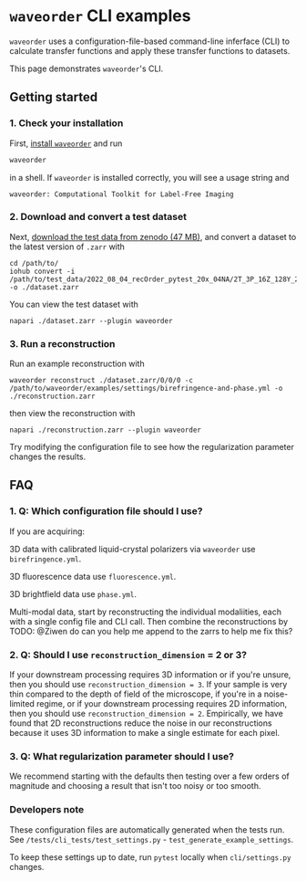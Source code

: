 # `waveorder` CLI examples

`waveorder` uses a configuration-file-based command-line inferface (CLI) to
calculate transfer functions and apply these transfer functions to datasets.

This page demonstrates `waveorder`'s CLI.

## Getting started

### 1. Check your installation
First, [install `waveorder`](../docs/software-installation-guide.md) and run
```bash
waveorder
```
in a shell. If `waveorder` is installed correctly, you will see a usage string and
```
waveorder: Computational Toolkit for Label-Free Imaging
```

### 2. Download and convert a test dataset
Next, [download the test data from zenodo (47 MB)](https://zenodo.org/record/6983916/files/recOrder_test_data.zip?download=1), and convert a dataset to the latest version of `.zarr` with
```
cd /path/to/
iohub convert -i /path/to/test_data/2022_08_04_recOrder_pytest_20x_04NA/2T_3P_16Z_128Y_256X_Kazansky_1/
-o ./dataset.zarr
```

You can view the test dataset with
```
napari ./dataset.zarr --plugin waveorder
```

### 3. Run a reconstruction
Run an example reconstruction with
```
waveorder reconstruct ./dataset.zarr/0/0/0 -c /path/to/waveorder/examples/settings/birefringence-and-phase.yml -o ./reconstruction.zarr
```
then view the reconstruction with
```
napari ./reconstruction.zarr --plugin waveorder
```

Try modifying the configuration file to see how the regularization parameter changes the results.

## FAQ
### 1. Q: Which configuration file should I use?

If you are acquiring:

3D data with calibrated liquid-crystal polarizers via `waveorder` use `birefringence.yml`.

3D fluorescence data use `fluorescence.yml`.

3D brightfield data use `phase.yml`.

Multi-modal data, start by reconstructing the individual modaliities, each with a single config file and CLI call.
Then combine the reconstructions by TODO: @Ziwen do can you help me append to the zarrs to help me fix this?

### 2. Q: Should I use `reconstruction_dimension` = 2 or 3?

If your downstream processing requires 3D information or if you're unsure, then you should use `reconstruction_dimension = 3`. If your sample is very thin compared to the depth of field of the microscope, if you're in a noise-limited regime, or if your downstream processing requires 2D information, then you should use `reconstruction_dimension = 2`. Empirically, we have found that 2D reconstructions reduce the noise in our reconstructions because it uses 3D information to make a single  estimate for each pixel.

### 3. Q: What regularization parameter should I use?

We recommend starting with the defaults then testing over a few orders of magnitude and choosing a result that isn't too noisy or too smooth.

### Developers note

These configuration files are automatically generated when the tests run. See `/tests/cli_tests/test_settings.py` - `test_generate_example_settings`.

To keep these settings up to date, run `pytest` locally when `cli/settings.py` changes.
